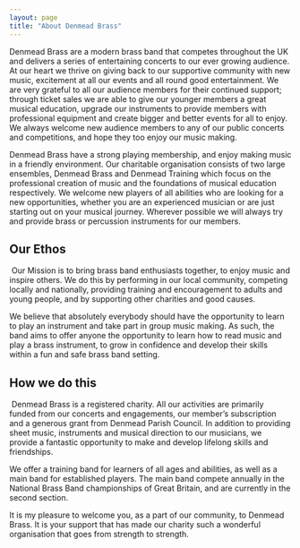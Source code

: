 ```yaml
---
layout: page
title: "About Denmead Brass"
---
```


Denmead Brass are a modern brass band that competes throughout the UK and delivers a series of entertaining concerts to our ever growing audience. At our heart we thrive on giving back to our supportive community with new music, excitement at all our events and all round good entertainment. We are very grateful to all our audience members for their continued support; through ticket sales we are able to give our younger members a great musical education, upgrade our instruments to provide members with professional equipment and create bigger and better events for all to enjoy. We always welcome new audience members to any of our public concerts and competitions, and hope they too enjoy our music making.

Denmead Brass have a strong playing membership, and enjoy making music in a friendly environment.  Our charitable organisation consists of two large ensembles, Denmead Brass and Denmead Training which focus on the professional creation of music and the foundations of musical education respectively. We welcome new players of all abilities who are looking for a new opportunities, whether you are an experienced musician or are just starting out on your musical journey. Wherever possible we will always try and provide brass or percussion instruments for our members.

## Our Ethos
​
Our Mission is to bring brass band enthusiasts together, to enjoy music and inspire others. We do this by performing in our local community, competing locally and nationally, providing training and encouragement to adults and young people, and by supporting other charities and good causes.

We believe that absolutely everybody should have the opportunity to learn to play an instrument and take part in group music making. As such, the band aims to offer anyone the opportunity to learn how to read music and play a brass instrument, to grow in confidence and develop their skills within a fun and safe brass band setting.  

## How we do this
​
Denmead Brass is a registered charity.  All our activities are primarily funded from our concerts and engagements, our member’s subscription and a generous grant from Denmead Parish Council. In addition to providing sheet music, instruments and musical direction to our musicians, we provide a fantastic opportunity to make and develop lifelong skills and friendships.  

We offer a training band for learners of all ages and abilities, as well as a main band for established players.  The main band compete annually in the National Brass Band championships of Great Britain, and are currently in the second section. 

It is my pleasure to welcome you, as a part of our community, to Denmead Brass. It is your support that has made our charity such a wonderful organisation that goes from strength to strength.